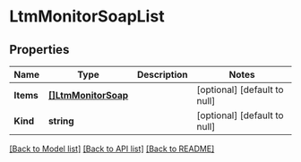 # LtmMonitorSoapList

## Properties
Name | Type | Description | Notes
------------ | ------------- | ------------- | -------------
**Items** | [**[]LtmMonitorSoap**](ltm_monitor_soap.md) |  | [optional] [default to null]
**Kind** | **string** |  | [optional] [default to null]

[[Back to Model list]](../README.md#documentation-for-models) [[Back to API list]](../README.md#documentation-for-api-endpoints) [[Back to README]](../README.md)


